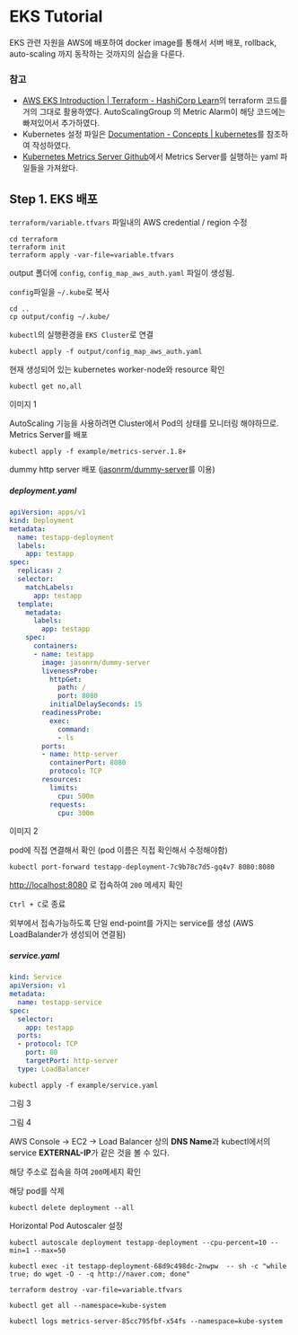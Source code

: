 # EKS Tutorial

EKS 관련 자원을 AWS에 배포하여 docker image를 통해서 서버 배포, rollback, auto-scaling 까지 동작하는 것까지의 실습을 다룬다.

### 참고

- [AWS EKS Introduction | Terraform - HashiCorp Learn](https://learn.hashicorp.com/terraform/aws/eks-intro)의 terraform 코드를 거의 그대로 활용하였다. AutoScalingGroup 의 Metric Alarm이 해당 코드에는 빠져있어서 추가하였다.
- Kubernetes 설정 파일은 [Documentation - Concepts | kubernetes](https://kubernetes.io/docs/concepts)를 참조하여 작성하였다.
- [Kubernetes Metrics Server Github](https://github.com/kubernetes-incubator/metrics-server)에서 Metrics Server를 실행하는 yaml 파일들을 가져왔다.

## Step 1. EKS 배포

`terraform/variable.tfvars` 파일내의 AWS credential / region 수정

```shell
cd terraform
terraform init
terraform apply -var-file=variable.tfvars
```

output 폴더에 `config`, `config_map_aws_auth.yaml` 파일이 생성됨.

`config`파일을 `~/.kube`로 복사
```shell
cd ..
cp output/config ~/.kube/
```

`kubectl`의 실행환경을 `EKS Cluster`로 연결
```shell
kubectl apply -f output/config_map_aws_auth.yaml
```

현재 생성되어 있는 kubernetes worker-node와 resource 확인
```shell
kubectl get no,all
```

이미지 1

AutoScaling 기능을 사용하려면 Cluster에서 Pod의 상태를 모니터링 해야하므로. Metrics Server를 배포

```shell
kubectl apply -f example/metrics-server.1.8+
```

dummy http server 배포 ([jasonrm/dummy-server](https://hub.docker.com/r/jasonrm/dummy-server)를 이용)

##### deployment.yaml
```yaml
apiVersion: apps/v1
kind: Deployment
metadata:
  name: testapp-deployment
  labels:
    app: testapp
spec:
  replicas: 2
  selector:
    matchLabels:
      app: testapp
  template:
    metadata:
      labels:
        app: testapp
    spec:
      containers:
      - name: testapp
        image: jasonrm/dummy-server
        livenessProbe:
          httpGet:
            path: /
            port: 8080
          initialDelaySeconds: 15
        readinessProbe:
          exec:
            command:
            - ls
        ports:
        - name: http-server
          containerPort: 8080
          protocol: TCP
        resources:
          limits:
            cpu: 500m
          requests:
            cpu: 300m
```

이미지 2

pod에 직접 연결해서 확인 (pod 이름은 직접 확인해서 수정해야함)

```shell
kubectl port-forward testapp-deployment-7c9b78c7d5-gq4v7 8080:8080
```

<http://localhost:8080> 로 접속하여 `200` 메세지 확인

`Ctrl + C`로 종료

외부에서 접속가능하도록 단일 end-point를 가지는 service를 생성 (AWS LoadBalander가 생성되어 연결됨)

##### service.yaml
```yaml
kind: Service
apiVersion: v1
metadata:
  name: testapp-service
spec:
  selector:
    app: testapp
  ports:
  - protocol: TCP
    port: 80
    targetPort: http-server
  type: LoadBalancer
```

```shell
kubectl apply -f example/service.yaml
```

그림 3

그림 4

AWS Console -> EC2 -> Load Balancer 상의 **DNS Name**과 kubectl에서의 service **EXTERNAL-IP**가 같은 것을 볼 수 있다.

해당 주소로 접속을 하여 `200`메세지 확인

해당 pod를 삭제

```shell
kubectl delete deployment --all
```

Horizontal Pod Autoscaler 설정
```shell
kubectl autoscale deployment testapp-deployment --cpu-percent=10 --min=1 --max=50
```

```shell
kubectl exec -it testapp-deployment-68d9c498dc-2nwpw  -- sh -c "while true; do wget -O - -q http://naver.com; done"
```

```shell
terraform destroy -var-file=variable.tfvars
```

```shell
kubectl get all --namespace=kube-system

kubectl logs metrics-server-85cc795fbf-x54fs --namespace=kube-system
```